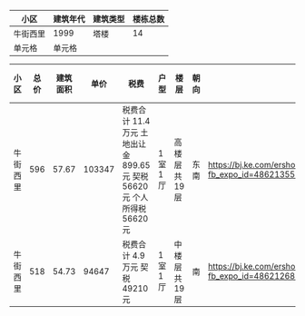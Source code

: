 |  小区   |  建筑年代 | 建筑类型 |楼栋总数|
|  ----  | ----  |----  |----  |
| 牛街西里  | 1999 |塔楼 |14 |
| 单元格  | 单元格 |



|  小区   | 总价 | 建筑面积 |单价| 税费|户型 | 楼层 | 朝向 |链接| 户型图 | 
|  ----  | ----  |----  |---- |---- |----   |----  |----  |----  |----  |
| 牛街西里 | 596  |57.67| 103347|税费合计 11.4 万元 ⼟地出让⾦ 899.65 元 契税 56620 元 个⼈所得税 56620 元|1室1厅| ⾼楼层共19层|东 南|https://bj.ke.com/ershoufang/101112773349.html?fb_expo_id=486213554082254853|![avatar](./img/1.png)|
| 牛街西里 | 518   |54.73| 94647|税费合计 4.9 万元 契税 49210 元|1室1厅| 中楼层共19层|南|https://bj.ke.com/ershoufang/101106094177.html?fb_expo_id=486212682925117442|![avatar](./img/2.png)|

